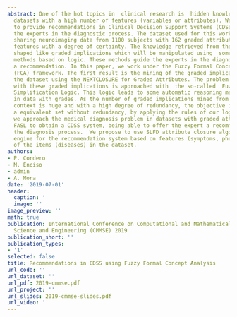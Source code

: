 ```yaml
---
abstract: One of the hot topics in  clinical research is  hidden knowledge discovery  in
  datasets with a high number of features (variables or attributes). We approach how
  to provide recommendations in Clinical Decision Support Systems (CDSS) to guide
  the experts in the diagnostic process. The dataset used for this work is an openly
  sharing neuroimaging data from 1100 subjects with 162 graded attributes, that is,
  features with a degree of certainty. The knowledge retrieved from the dataset is
  shaped like graded implications which will be manipulated using  some automated
  methods based on logic. These methods guide the experts in the diagnostic process  establishing
  a recommendation. In this paper, we work under the Fuzzy Formal Concept Analysis
  (FCA) framework. The first result is the mining of the graded implications from
  the dataset using the NEXTCLOSURE for Graded Attributes. The problem of reasoning
  with these graded implications is approached with  the so-called  Fuzzy Attribute
  Simplification Logic. This logic leads to some automatic reasoning methods for implications
  in data with grades. As the number of graded implications mined from the fuzzy formal
  context is huge and with a high degree of redundancy, the objective is to obtain
  a equivalent set without redundancy, by applying the rules of our logic.  Finally,
  we approach the medical diagnosis problem in datasets with graded attributes using
  FASL to obtain a CDSS system, being able to offer the expert a recommendation about
  the diagnosis process.  We propose to use SLFD attribute closure algorithm as the
  engine for the recommendation system based on features (symptoms, phenotypes, signs)
  of the items (diseases) in the dataset.
authors:
- P. Cordero
- M. Enciso
- admin
- A. Mora
date: '2019-07-01'
header:
  caption: ''
  image: ''
image_preview: ''
math: true
publication: International Conference on Computational and Mathematical Methods in
  Science and Engineering (CMMSE) 2019
publication_short: ''
publication_types:
- '1'
selected: false
title: Recommendations in CDSS using Fuzzy Formal Concept Analysis
url_code: ''
url_dataset: ''
url_pdf: 2019-cmmse.pdf
url_project: ''
url_slides: 2019-cmmse-slides.pdf
url_video: ''
---
```


